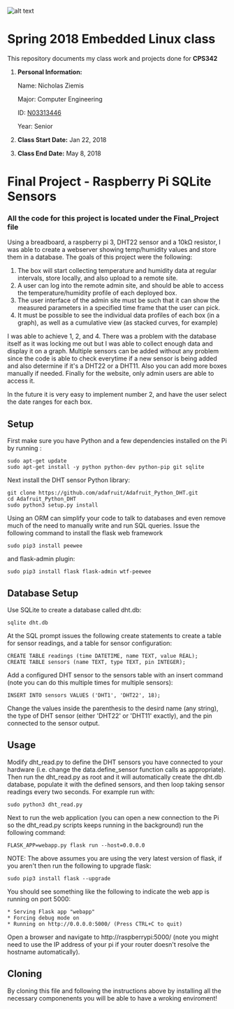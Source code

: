 ![alt text](https://www.newpaltz.edu/media/identity/logos/newpaltzlogo.jpg)
# Spring 2018 Embedded Linux class
This repository documents my class work and projects done for **CPS342**
1. **Personal Information:**

   Name: Nicholas Ziemis 
   
   Major: Computer Engineering  
   
   ID: [N03313446](https://github.com/N03313446)  
   
   Year: Senior
   
2. **Class Start Date:** Jan 22, 2018
3. **Class End Date:** May 8, 2018

# Final Project - Raspberry Pi SQLite Sensors 

### All the code for this project is located under the Final_Project file

Using a breadboard, a raspberry pi 3, DHT22 sensor and a 10kΩ resistor, I was able to create a webserver showing temp/humidity values and store them in a database. The goals of this project were the following:

1. The box will start collecting temperature and humidity data at regular intervals, store locally, and
also upload to a remote site.
2. A user can log into the remote admin site, and should be able to access the temperature/humidity
profile of each deployed box.
3. The user interface of the admin site must be such that it can show the measured parameters in a
specified time frame that the user can pick.
4. It must be possible to see the individual data profiles of each box (in a graph), as well as a
cumulative view (as stacked curves, for example)

I was able to achieve 1, 2, and 4. There was a problem with the database itself as it was locking me out but I was able to collect enough data and display it on a graph. Multiple sensors can be added without any problem since the code is able to check everytime if a new sensor is being added and also determine if it's a DHT22 or a DHT11. Also you can add more boxes manually if needed. Finally for the website, only admin users are able to access it.

In the future it is very easy to implement number 2, and have the user select the date ranges for each box.


## Setup

First make sure you have Python  and a few dependencies installed on the Pi by running :

```
sudo apt-get update
sudo apt-get install -y python python-dev python-pip git sqlite
```
Next install the DHT sensor Python library:

```
git clone https://github.com/adafruit/Adafruit_Python_DHT.git
cd Adafruit_Python_DHT
sudo python3 setup.py install
```

Using an ORM can simplify your code to talk to
databases and even remove much of the need to manually write and run SQL queries.
Issue the following command to install the flask web framework
```
sudo pip3 install peewee
```


and flask-admin plugin:

    sudo pip3 install flask flask-admin wtf-peewee
    
## Database Setup

Use SQLite to create a database called dht.db:

    sqlite dht.db

At the SQL prompt issues the following create statements to create a table for
sensor readings, and a table for sensor configuration:

    CREATE TABLE readings (time DATETIME, name TEXT, value REAL);
    CREATE TABLE sensors (name TEXT, type TEXT, pin INTEGER);

Add a configured DHT sensor to the sensors table with an insert command (note
you can do this multiple times for multiple sensors):

    INSERT INTO sensors VALUES ('DHT1', 'DHT22', 18);

Change the values inside the parenthesis to the desird name (any string), the type
of DHT sensor (either 'DHT22' or 'DHT11' exactly), and the pin connected to the
sensor output.

## Usage

Modify dht_read.py to define the DHT sensors you have connected to your hardware
(i.e. change the data.define_sensor function calls as appropriate).  Then run
the dht_read.py as root and it will automatically create the dht.db database,
populate it with the defined sensors, and then loop taking sensor readings every
two seconds.  For example run with:

    sudo python3 dht_read.py

Next to run the web application (you can open a new connection to the Pi so the
dht_read.py scripts keeps running in the background) run the following command:

    FLASK_APP=webapp.py flask run --host=0.0.0.0

NOTE: The above assumes you are using the very latest version of flask, if you
aren't then run the following to upgrade flask:

    sudo pip3 install flask --upgrade

You should see something like the following to indicate the web app is running
on port 5000:

    * Serving Flask app "webapp"
    * Forcing debug mode on
    * Running on http://0.0.0.0:5000/ (Press CTRL+C to quit)

Open a browser and navigate to http://raspberrypi:5000/ (note you might need to
use the IP address of your pi if your router doesn't resolve the hostname automatically).

## Cloning

By cloning this file and following the instructions above by installing all the necessary componenents you will be able to have a wroking enviroment!
